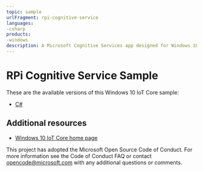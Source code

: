 ```yaml
---
topic: sample
urlFragment: rpi-cognitive-service
languages:
-csharp
products:
-windows
description: A Microsoft Cognitive Services app designed for Windows 10 IoT Core devices.
---
```


# RPi Cognitive Service Sample

These are the available versions of this Windows 10 IoT Core sample:

*	[C#](./CS/README.md)

## Additional resources
* [Windows 10 IoT Core home page](https://developer.microsoft.com/en-us/windows/iot/)

This project has adopted the Microsoft Open Source Code of Conduct. For more information see the Code of Conduct FAQ or contact <opencode@microsoft.com> with any additional questions or comments.
